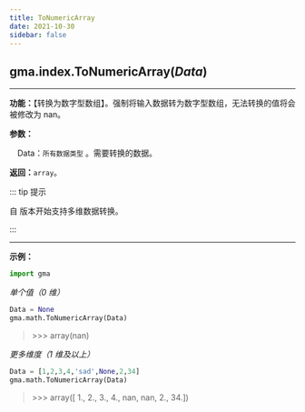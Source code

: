 ```yaml
---
title: ToNumericArray
date: 2021-10-30
sidebar: false
---
```


##  gma.index.**ToNumericArray**(*Data*) <Badge text="1.0.6 +"/> 

---

**功能：**【转换为数字型数组】。强制将输入数据转为数字型数组，无法转换的值将会被修改为 nan。

**参数：**

&emsp;Data：`所有数据类型` 。需要转换的数据。

**返回：**`array`。

::: tip 提示

自 <Badge text="1.0.8" vertical='middle'/> 版本开始支持多维数据转换。

::: 


---

**示例：**
```python
import gma
```
*单个值（0 维）*

```python
Data = None
gma.math.ToNumericArray(Data)
```
> \>>> array(nan)

*更多维度（1 维及以上）*

```python
Data = [1,2,3,4,'sad',None,2,34]
gma.math.ToNumericArray(Data)
```
> \>>> array([ 1.,  2.,  3.,  4., nan, nan,  2., 34.])





